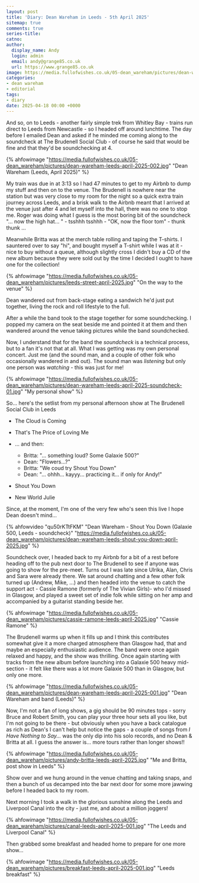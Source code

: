 ```yaml
---
layout: post
title: 'Diary: Dean Wareham in Leeds - 5th April 2025'
sitemap: true
comments: true
series-title:
catno:
author:
  display_name: Andy
  login: admin
  email: andy@grange85.co.uk
  url: https://www.grange85.co.uk
image: https://media.fullofwishes.co.uk/05-dean_wareham/pictures/dean-wareham-leeds-april-2025-002.jpg
categories:
- dean wareham
- editorial
tags:
- diary
date: 2025-04-18 00:00 +0000
---
```

And so, on to Leeds - another fairly simple trek from Whitley Bay - trains run direct to Leeds from Newcastle - so I headed off around lunchtime. The day before I emailed Dean and asked if he minded me coming along to the soundcheck at The Brudenell Social Club - of course he said that would be fine and that they'd be soundchecking at 4.

{% ahfowimage "https://media.fullofwishes.co.uk/05-dean_wareham/pictures/dean-wareham-leeds-april-2025-002.jpg" "Dean Wareham (Leeds, April 2025)" %}

My train was due in at 3:13 so I had 47 minutes to get to my Airbnb to dump my stuff and then on to the venue. The Brudenell is nowhere near the station but was very close to my room for the night so a quick extra train journey across Leeds, and a brisk walk to the Airbnb meant that I arrived at the venue just after 4 and let myself into the hall, there was no one to stop me. Roger was doing what I guess is the most boring bit of the soundcheck "... now the high hat... " - tsshhh tsshhh - "OK, now the floor tom" - thunk thunk ...

Meanwhile Britta was at the merch table rolling and taping the T-shirts. I sauntered over to say "hi", and bought myself a T-shirt while I was at it - nice to buy without a queue, although slightly cross I didn't buy a CD of the new album because they were sold out by the time I decided I ought to have one for the collection!

{% ahfowimage "https://media.fullofwishes.co.uk/05-dean_wareham/pictures/leeds-street-april-2025.jpg" "On the way to the venue" %}

Dean wandered out from back-stage eating a sandwich he'd just put together, living the rock and roll lifestyle to the full.

After a while the band took to the stage together for some soundchecking. I popped my camera on the seat beside me and pointed it at them and then wandered around the venue taking pictures while the band soundchecked.

Now, I understand that for the band the _soundcheck_ is a technical process, but to a fan it's not that at all. What I was getting was my own personal concert. Just me (and the sound man, and a couple of other folk who occasionally wandered in and out). The sound man was _listening_ but only one person was _watching_ - this was just for me!

{% ahfowimage "https://media.fullofwishes.co.uk/05-dean_wareham/pictures/dean-wareham-leeds-april-2025-soundcheck-01.jpg" "My personal show" %}

So... here's the setlist from my personal afternoon show at The Brudenell Social Club in Leeds

 - The Cloud is Coming
 - That's The Price of Loving Me

 - ... and then:
    - Britta: "... something loud? Some Galaxie 500?"
    - Dean: "Flowers...?"
    - Britta: "We coud try Shout You Down"
    - Dean: "... ohhh... kayyy... practicing it... if only for Andy!"

 - Shout You Down
 - New World Julie

Since, at the moment, I'm one of the very few who's seen this live I hope Dean doesn't mind...

{% ahfowvideo "qu50rKTtFKM" "Dean Wareham - Shout You Down (Galaxie 500, Leeds - soundcheck)" "https://media.fullofwishes.co.uk/05-dean_wareham/pictures/dean-wareham-leeds-shout-you-down-april-2025.jpg" %}

Soundcheck over, I headed back to my Airbnb for a bit of a rest before heading off to the pub next door to The Brudenell to see if anyone was going to show for the pre-meet. Turns out I was late since Ulrika, Alan, Chris and Sara were already there. We sat around chatting and a few other folk turned up (Andrew, Mike, ...) and then headed into the venue to catch the support act - Cassie Ramone (formerly of The Vivian Girls)- who I'd missed in Glasgow, and played a sweet set of indie folk while sitting on her amp and accompanied by a guitarist standing beside her.

{% ahfowimage "https://media.fullofwishes.co.uk/05-dean_wareham/pictures/cassie-ramone-leeds-april-2025.jpg" "Cassie Ramone" %}

The Brudenell warms up when it fills up and I think this contributes somewhat give it a more charged atmosphere than Glasgow had, that and maybe an especially enthusiastic audience. The band were once again relaxed and happy, and the show was thrilling. Once again starting with tracks from the new album before launching into a Galaxie 500 heavy mid-section - it felt like there was a lot more Galaxie 500 than in Glasgow, but only one more.

{% ahfowimage "https://media.fullofwishes.co.uk/05-dean_wareham/pictures/dean-wareham-leeds-april-2025-001.jpg" "Dean Wareham and band (Leeds)" %}

Now, I'm not a fan of long shows, a gig should be 90 minutes tops - sorry Bruce and Robert Smith, you can play your three hour sets all you like, but I'm not going to be there - but obviously when you have a back catalogue as rich as Dean's I can't help but notice the gaps - a couple of songs from _I Have Nothing to Say..._ was the only dip into his solo records, and no Dean & Britta at all. I guess the answer is... more tours rather than longer shows!!

{% ahfowimage "https://media.fullofwishes.co.uk/05-dean_wareham/pictures/andy-britta-leeds-april-2025.jpg" "Me and Britta, post show in Leeds" %}

Show over and we hung around in the venue chatting and taking snaps, and then a bunch of us decamped into the bar next door for some more jawwing before I headed back to my room.

Next morning I took a walk in the glorious sunshine along the Leeds and Liverpool Canal into the city - just me, and about a million joggers! 

{% ahfowimage "https://media.fullofwishes.co.uk/05-dean_wareham/pictures/canal-leeds-april-2025-001.jpg" "The Leeds and Liverpool Canal" %}

Then grabbed some breakfast and headed home to prepare for one more show...

{% ahfowimage "https://media.fullofwishes.co.uk/05-dean_wareham/pictures/breakfast-leeds-april-2025-001.jpg" "Leeds breakfast" %}

